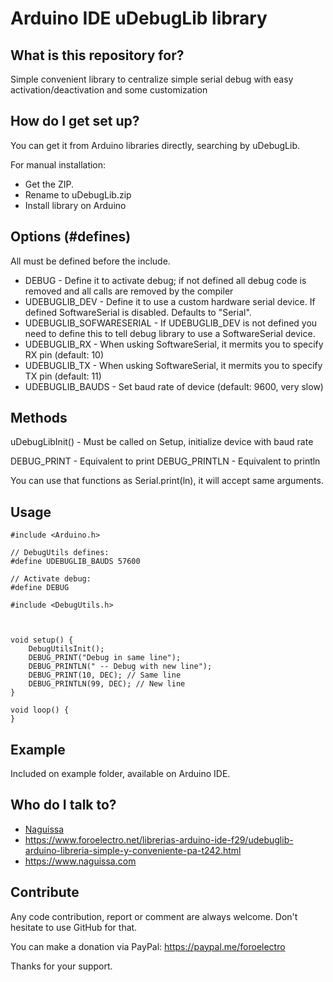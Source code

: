 # Arduino IDE uDebugLib library

## What is this repository for? ##

Simple convenient library to centralize simple serial debug with easy activation/deactivation and some customization



## How do I get set up? ##

You can get it from Arduino libraries directly, searching by uDebugLib.

For manual installation:

 * Get the ZIP.
 * Rename to uDebugLib.zip
 * Install library on Arduino


## Options (#defines) ##

All must be defined before the include.

 - DEBUG - Define it to activate debug; if not defined all debug code is removed and all calls are removed by the compiler
 - UDEBUGLIB_DEV - Define it to use a custom hardware serial device. If defined SoftwareSerial is disabled. Defaults to "Serial".
 - UDEBUGLIB_SOFWARESERIAL - If UDEBUGLIB_DEV is not defined you need to define this to tell debug library to use a SoftwareSerial device.
 - UDEBUGLIB_RX - When usking SoftwareSerial, it mermits you to specify RX pin (default: 10)
 - UDEBUGLIB_TX - When usking SoftwareSerial, it mermits you to specify TX pin (default: 11)
 - UDEBUGLIB_BAUDS - Set baud rate of device (default: 9600, very slow)


## Methods ##


uDebugLibInit() - Must be called on Setup, initialize device with baud rate

DEBUG_PRINT - Equivalent to print
DEBUG_PRINTLN - Equivalent to println

You can use that functions as Serial.print(ln), it will accept same arguments.




## Usage ##

```
#include <Arduino.h>

// DebugUtils defines:
#define UDEBUGLIB_BAUDS 57600

// Activate debug:
#define DEBUG

#include <DebugUtils.h>



void setup() {
	DebugUtilsInit();
	DEBUG_PRINT("Debug in same line");
	DEBUG_PRINTLN(" -- Debug with new line");
	DEBUG_PRINT(10, DEC); // Same line
	DEBUG_PRINTLN(99, DEC); // New line
}

void loop() {
}
```



## Example ##

Included on example folder, available on Arduino IDE.




## Who do I talk to? ##

 * [Naguissa](https://github.com/Naguissa)
 * https://www.foroelectro.net/librerias-arduino-ide-f29/udebuglib-arduino-libreria-simple-y-conveniente-pa-t242.html
 * https://www.naguissa.com



## Contribute ##

Any code contribution, report or comment are always welcome. Don't hesitate to use GitHub for that.


You can make a donation via PayPal: https://paypal.me/foroelectro


Thanks for your support.
